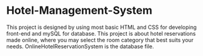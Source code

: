 # Hotel-Management-System
This project is designed by using most basic HTML and CSS for developing front-end and mySQL for database.
This project is about hotel reservations made online, where you may select the room category that best suits your needs.
OnlineHotelReservationSystem is the database file.
